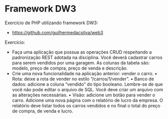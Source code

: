 # Framework DW3

Exercício de PHP utilizando framework DW3:

- https://github.com/guilhermedacsilva/web3

Exercício:

- Faça uma aplicação que possua as operações CRUD respeitando a padronização REST adotada na disciplina. Você deverá cadastrar carros para serem vendidos por uma garagem. As colunas da tabela são: modelo, preço de compra, preço de venda e descrição.
- Crie uma nova funcionalidade na aplicação anterior: vender o carro.
• Rota: deixe a rota de vender no estilo “/carros/1/vender”.
• Banco de dados: adicione a coluna “vendido” do tipo booleano. Lembre-se de que você não pode editar o arquivo de SQL. Você deve criar um arquivo com as alterações necessárias.
• Visão: adicione um botão para vender o carro. Adicione uma nova página com o relatório de lucro da empresa. O relatório deve listar todos os carros vendidos e no final o total do preço de compra, de venda e lucro.
